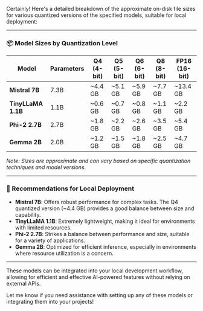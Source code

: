 Certainly! Here's a detailed breakdown of the approximate on-disk file sizes for various quantized versions of the specified models, suitable for local deployment:

---

### 📦 Model Sizes by Quantization Level

| Model               | Parameters | Q4 (4-bit) | Q5 (5-bit) | Q6 (6-bit) | Q8 (8-bit) | FP16 (16-bit) |
| ------------------- | ---------- | ---------- | ---------- | ---------- | ---------- | ------------- |
| **Mistral 7B**      | 7.3B       | \~4.4 GB   | \~5.1 GB   | \~5.9 GB   | \~7.7 GB   | \~13.4 GB     |
| **TinyLLaMA 1.1B**  | 1.1B       | \~0.6 GB   | \~0.7 GB   | \~0.8 GB   | \~1.1 GB   | \~2.2 GB      |
| **Phi-2 2.7B**      | 2.7B       | \~1.8 GB   | \~2.2 GB   | \~2.6 GB   | \~3.5 GB   | \~5.4 GB      |
| **Gemma 2B**        | 2.0B       | \~1.2 GB   | \~1.5 GB   | \~1.8 GB   | \~2.5 GB   | \~4.7 GB      |

*Note: Sizes are approximate and can vary based on specific quantization techniques and model versions.*

---

### 🧠 Recommendations for Local Deployment

* **Mistral 7B**: Offers robust performance for complex tasks. The Q4 quantized version (\~4.4 GB) provides a good balance between size and capability.
* **TinyLLaMA 1.1B**: Extremely lightweight, making it ideal for environments with limited resources.
* **Phi-2 2.7B**: Strikes a balance between performance and size, suitable for a variety of applications.
* **Gemma 2B**: Optimized for efficient inference, especially in environments where resource utilization is a concern.

---

These models can be integrated into your local development workflow, allowing for efficient and effective AI-powered features without relying on external APIs.

Let me know if you need assistance with setting up any of these models or integrating them into your projects!
